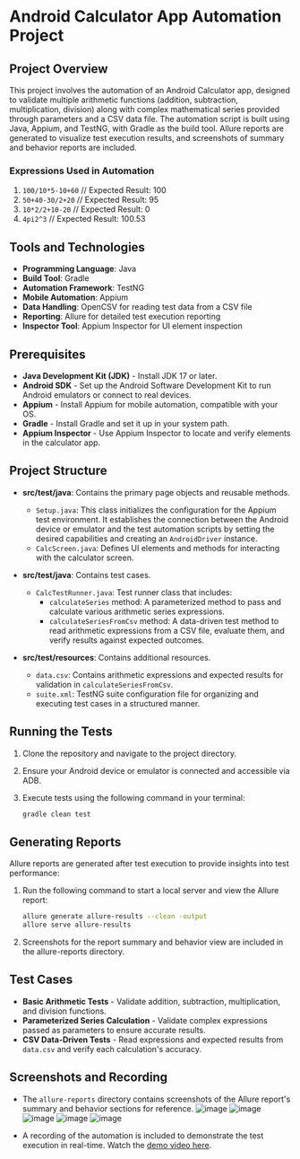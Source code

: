 # Android Calculator App Automation Project

## Project Overview
This project involves the automation of an Android Calculator app, designed to validate multiple arithmetic functions (addition, subtraction, multiplication, division) along with complex mathematical series provided through parameters and a CSV data file. The automation script is built using Java, Appium, and TestNG, with Gradle as the build tool. Allure reports are generated to visualize test execution results, and screenshots of summary and behavior reports are included.
### Expressions Used in Automation
1. `100/10*5-10+60` // Expected Result: 100
2. `50+40-30/2+20` // Expected Result: 95
3. `10*2/2+10-20` // Expected Result: 0
4. `4pi2^3` // Expected Result: 100.53

## Tools and Technologies
- **Programming Language**: Java
- **Build Tool**: Gradle
- **Automation Framework**: TestNG
- **Mobile Automation**: Appium
- **Data Handling**: OpenCSV for reading test data from a CSV file
- **Reporting**: Allure for detailed test execution reporting
- **Inspector Tool**: Appium Inspector for UI element inspection

## Prerequisites
- **Java Development Kit (JDK)** - Install JDK 17 or later.
- **Android SDK** - Set up the Android Software Development Kit to run Android emulators or connect to real devices.
- **Appium** - Install Appium for mobile automation, compatible with your OS.
- **Gradle** - Install Gradle and set it up in your system path.
- **Appium Inspector** - Use Appium Inspector to locate and verify elements in the calculator app.

## Project Structure

- **src/test/java**: Contains the primary page objects and reusable methods.
  - `Setup.java`: This class initializes the configuration for the Appium test environment. It establishes the connection between the Android device or emulator and the test automation scripts by setting the desired capabilities and creating an `AndroidDriver` instance.
  - `CalcScreen.java`: Defines UI elements and methods for interacting with the calculator screen.

- **src/test/java**: Contains test cases.
  - `CalcTestRunner.java`: Test runner class that includes:
    - `calculateSeries` method: A parameterized method to pass and calculate various arithmetic series expressions.
    - `calculateSeriesFromCsv` method: A data-driven test method to read arithmetic expressions from a CSV file, evaluate them, and verify results against expected outcomes.

- **src/test/resources**: Contains additional resources.
  - `data.csv`: Contains arithmetic expressions and expected results for validation in `calculateSeriesFromCsv`.
  - `suite.xml`: TestNG suite configuration file for organizing and executing test cases in a structured manner.

## Running the Tests
1. Clone the repository and navigate to the project directory.
2. Ensure your Android device or emulator is connected and accessible via ADB.
3. Execute tests using the following command in your terminal:

   ```bash
   gradle clean test
   ```
## Generating Reports

Allure reports are generated after test execution to provide insights into test performance:

1. Run the following command to start a local server and view the Allure report:
   ```bash
   allure generate allure-results --clean -output
   allure serve allure-results
   ```
2. Screenshots for the report summary and behavior view are included in the allure-reports directory.

## Test Cases
- **Basic Arithmetic Tests** - Validate addition, subtraction, multiplication, and division functions.
- **Parameterized Series Calculation** - Validate complex expressions passed as parameters to ensure accurate results.
- **CSV Data-Driven Tests** - Read expressions and expected results from `data.csv` and verify each calculation's accuracy.

## Screenshots and Recording
- The `allure-reports` directory contains screenshots of the Allure report's summary and behavior sections for reference.
![image](https://github.com/user-attachments/assets/4b957e5c-ab39-42f1-b7f4-f9796bfe19c1)
![image](https://github.com/user-attachments/assets/f61aa612-30e6-4d5c-b65f-529027b9ba60)
![image](https://github.com/user-attachments/assets/5a8e65d5-c2f3-4d05-a4b3-d84ec51d6fdf)
![image](https://github.com/user-attachments/assets/a7f78145-1341-447f-935f-6b50e2f44d16)
![image](https://github.com/user-attachments/assets/a2e72038-3e5c-45a1-903c-266250b06cdb)

- A recording of the automation is included to demonstrate the test execution in real-time. Watch the [demo video here](https://drive.google.com/drive/folders/1gomDLlmXNF3nh1m-8w90WxPtbI-vOk-t?usp=sharing).
